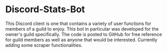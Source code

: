 # Discord-Stats-Bot

This Discord client is one that contains a variety of user functions for members of a guild to enjoy. This bot in particular was developed for the owner's guild specifically. The code is posted to GitHub for free reference for guild members as well as anyone that would be interested. Currently adding some scraper functionalities.

